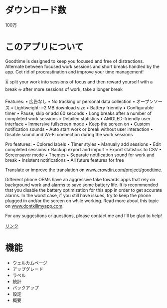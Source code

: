 # ダウンロード数
100万
# このアプリについて
Goodtime is designed to keep you focused and free of distractions.
Alternate between focused work sessions and short breaks handled by the app.
Get rid of procrastination and improve your time management!

⏳ split your work into sessions of focus and then reward yourself with a break
☕ after more sessions of work, take a longer break

Features:
• 広告なし
• No tracking or personal data collection
• オープンソース
• Lightweight: ~2 MB download size
• Battery friendly
• Configurable timer
• Pause, skip or add 60 seconds
• Long breaks after a number of completed work sessions
• Detailed statistics
• AMOLED-friendly user interface
• Immersive fullscreen mode
• Keep the screen on
• Custom notification sounds
• Auto start work or break without user interaction
• Disable sound and Wi-Fi connection during the work sessions

Pro features:
• Colored labels
• Timer styles
• Manually add sessions
• Edit completed sessions
• Backup export and import
• Export statistics to CSV
• Screensaver mode
• Themes
• Separate notification sound for work and break
• Insistent notifications
• All future features for free

Translate or improve the translation on www.crowdin.com/project/goodtime.

Different phone OEMs have an aggressive take towards apps that rely on background work and alarms to save some battery life.
It is recommended that you disable the battery optimization for this app in order to get accurate alarms.
In the worst case, if you still have issues, try to keep the phone plugged in and/or the screen on while working.
Read more about this topic on www.dontkillmyapp.com.

For any suggestions or questions, please contact me and I'll be glad to help!

[リンク](https://play.google.com/store/apps/details?id=com.apps.adrcotfas.goodtime)

# 機能
- ウェルカムページ
- アップグレード
- ラベル
- 統計
- バックアップ
- 設定
- 概要